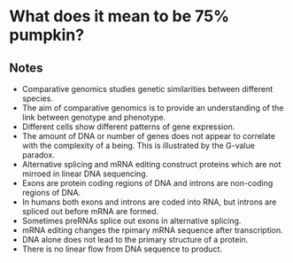 # What does it mean to be 75% pumpkin?

## Notes
- Comparative genomics studies genetic similarities between different species.
- The aim of comparative genomics is to provide an understanding of the link between genotype and phenotype.
- Different cells show different patterns of gene expression.
- The amount of DNA or number of genes does not appear to correlate with the complexity of a being. This is illustrated by the G-value paradox.
- Alternative splicing and mRNA editing construct proteins which are not mirroed in linear DNA sequencing.
- Exons are protein coding regions of DNA and introns are non-coding regions of DNA.
- In humans both exons and introns are coded into RNA, but introns are spliced out before mRNA are formed.
- Sometimes preRNAs splice out exons in alternative splicing.
- mRNA editing changes the rpimary mRNA sequence after transcription.
- DNA alone does not lead to the primary structure of a protein.
- There is no linear flow from DNA sequence to product.
